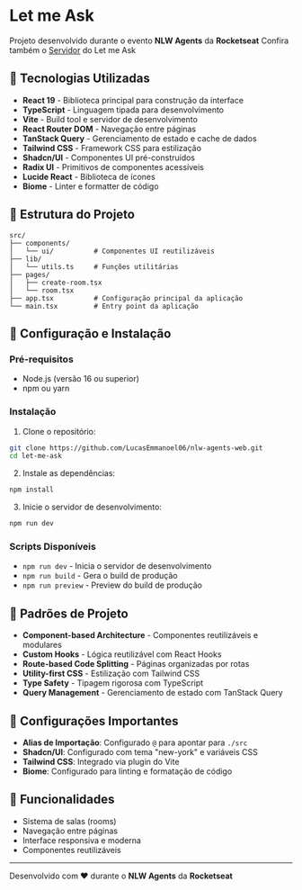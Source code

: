 # Let me Ask

Projeto desenvolvido durante o evento **NLW Agents** da **Rocketseat**
Confira também o [Servidor](https://github.com/LucasEmmanoel06/nlw-agents-server) do Let me Ask

## 🚀 Tecnologias Utilizadas

- **React 19** - Biblioteca principal para construção da interface
- **TypeScript** - Linguagem tipada para desenvolvimento
- **Vite** - Build tool e servidor de desenvolvimento
- **React Router DOM** - Navegação entre páginas
- **TanStack Query** - Gerenciamento de estado e cache de dados
- **Tailwind CSS** - Framework CSS para estilização
- **Shadcn/UI** - Componentes UI pré-construídos
- **Radix UI** - Primitivos de componentes acessíveis
- **Lucide React** - Biblioteca de ícones
- **Biome** - Linter e formatter de código

## 📁 Estrutura do Projeto

```
src/
├── components/
│   └── ui/          # Componentes UI reutilizáveis
├── lib/
│   └── utils.ts     # Funções utilitárias
├── pages/
│   ├── create-room.tsx
│   └── room.tsx
├── app.tsx          # Configuração principal da aplicação
└── main.tsx         # Entry point da aplicação
```

## 🔧 Configuração e Instalação

### Pré-requisitos

- Node.js (versão 16 ou superior)
- npm ou yarn

### Instalação

1. Clone o repositório:
```bash
git clone https://github.com/LucasEmmanoel06/nlw-agents-web.git
cd let-me-ask
```

2. Instale as dependências:
```bash
npm install
```

3. Inicie o servidor de desenvolvimento:
```bash
npm run dev
```

### Scripts Disponíveis

- `npm run dev` - Inicia o servidor de desenvolvimento
- `npm run build` - Gera o build de produção
- `npm run preview` - Preview do build de produção

## 🎨 Padrões de Projeto

- **Component-based Architecture** - Componentes reutilizáveis e modulares
- **Custom Hooks** - Lógica reutilizável com React Hooks
- **Route-based Code Splitting** - Páginas organizadas por rotas
- **Utility-first CSS** - Estilização com Tailwind CSS
- **Type Safety** - Tipagem rigorosa com TypeScript
- **Query Management** - Gerenciamento de estado com TanStack Query

## 🔧 Configurações Importantes

- **Alias de Importação**: Configurado `@` para apontar para `./src`
- **Shadcn/UI**: Configurado com tema "new-york" e variáveis CSS
- **Tailwind CSS**: Integrado via plugin do Vite
- **Biome**: Configurado para linting e formatação de código

## 📝 Funcionalidades

- Sistema de salas (rooms)
- Navegação entre páginas
- Interface responsiva e moderna
- Componentes reutilizáveis

---

Desenvolvido com ❤️ durante o **NLW Agents** da **Rocketseat**

